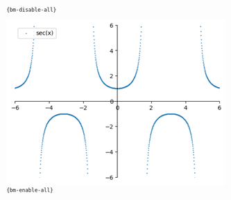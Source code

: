 `{bm-disable-all}`

![Graph(s) of sec(x)](calculus_e4feae6f255b84c55673c1c0e357970a.png)
`{bm-enable-all}`

